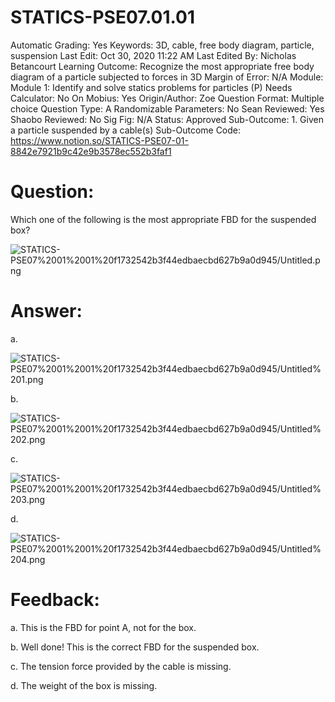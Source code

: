 # STATICS-PSE07.01.01

Automatic Grading: Yes
Keywords: 3D, cable, free body diagram, particle, suspension
Last Edit: Oct 30, 2020 11:22 AM
Last Edited By: Nicholas Betancourt
Learning Outcome: Recognize the most appropriate free body diagram of a particle subjected to forces in 3D
Margin of Error: N/A
Module: Module 1: Identify and solve statics problems for particles (P)
Needs Calculator: No
On Mobius: Yes
Origin/Author: Zoe
Question Format: Multiple choice
Question Type: A
Randomizable Parameters: No
Sean Reviewed: Yes
Shaobo Reviewed: No
Sig Fig: N/A
Status: Approved
Sub-Outcome: 1. Given a particle suspended by a cable(s)
Sub-Outcome Code: https://www.notion.so/STATICS-PSE07-01-8842e7921b9c42e9b3578ec552b3faf1

# Question:

Which one of the following is the most appropriate FBD for the suspended box?

![STATICS-PSE07%2001%2001%20f1732542b3f44edbaecbd627b9a0d945/Untitled.png](STATICS-PSE07%2001%2001%20f1732542b3f44edbaecbd627b9a0d945/Untitled.png)

# Answer:

a.

![STATICS-PSE07%2001%2001%20f1732542b3f44edbaecbd627b9a0d945/Untitled%201.png](STATICS-PSE07%2001%2001%20f1732542b3f44edbaecbd627b9a0d945/Untitled%201.png)

b.

![STATICS-PSE07%2001%2001%20f1732542b3f44edbaecbd627b9a0d945/Untitled%202.png](STATICS-PSE07%2001%2001%20f1732542b3f44edbaecbd627b9a0d945/Untitled%202.png)

c. 

![STATICS-PSE07%2001%2001%20f1732542b3f44edbaecbd627b9a0d945/Untitled%203.png](STATICS-PSE07%2001%2001%20f1732542b3f44edbaecbd627b9a0d945/Untitled%203.png)

d.

![STATICS-PSE07%2001%2001%20f1732542b3f44edbaecbd627b9a0d945/Untitled%204.png](STATICS-PSE07%2001%2001%20f1732542b3f44edbaecbd627b9a0d945/Untitled%204.png)

# Feedback:

a. This is the FBD for point A, not for the box.

b. Well done! This is the correct FBD for the suspended box.

c. The tension force provided by the cable is missing.

d. The weight of the box is missing.